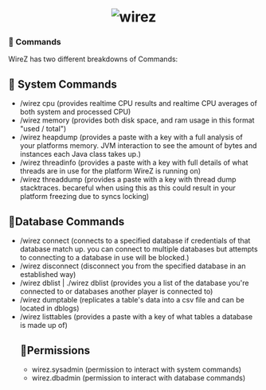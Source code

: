 <h1 align="center">
	<img
		alt="wirez"
		src="https://i.postimg.cc/yxhZZWT8/image-2022-02-18-164450.png">
</h1>

### 🔌 Commands

WireZ has two different breakdowns of Commands:

## 🔌 System Commands
* /wirez cpu (provides realtime CPU results and realtime CPU averages of both system and processed CPU)
* /wirez memory (provides both disk space, and ram usage in this format "used / total")
* /wirez heapdump (provides a paste with a key with a full analysis of your platforms memory. JVM interaction to see the amount of bytes and instances each Java class takes up.)
* /wirez threadinfo (provides a paste with a key with full details of what threads are in use for the platform WireZ is running on)
* /wirez threaddump (provides a paste with a key with thread dump stacktraces. becareful when using this as this could result in your platform freezing due to syncs locking)

## 🔌Database Commands
* /wirez connect <host> <port> <database> <user> <password> <timeout> <poolSize> (connects to a specified database if credentials of that database match up. you can connect to multiple databases but attempts to connecting to a database in use will be blocked.)
* /wirez disconnect <database> (disconnect you from the specified database in an established way)
* /wirez dblist | ./wirez dblist <target> (provides you a list of the database you're connected to or databases another player is connected to)
* /wirez dumptable <database> <table> <fileName> (replicates a table's data into a csv file and can be located in dblogs)
* /wirez listtables <database> (provides a paste with a key of what tables a database is made up of)

## 🔌Permissions
* wirez.sysadmin (permission to interact with system commands)
* wirez.dbadmin (permission to interact with database commands)
	

